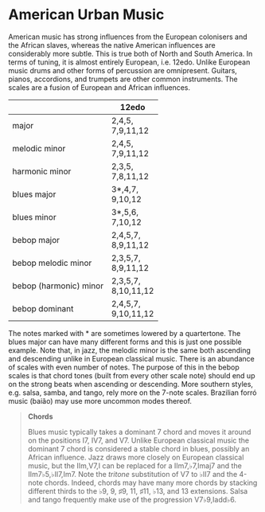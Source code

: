 # American Urban Music

American music has strong influences from the European colonisers and the African slaves, whereas the native American influences are considerably more subtle.
This is true both of North and South America.
In terms of tuning, it is almost entirely European, i.e. 12edo.
Unlike European music drums and other forms of percussion are omnipresent.
Guitars, pianos, accordions, and trumpets are other common instruments.
The scales are a fusion of European and African influences.


|    |12edo|
|----|-----|
|major|2,4,5, <br /> 7,9,11,12|
|melodic minor|2,4,5, <br /> 7,9,11,12|
|harmonic minor|2,3,5, <br /> 7,8,11,12|
|blues major|3*,4,7, <br /> 9,10,12|
|blues minor|3*,5,6, <br /> 7,10,12|
|bebop major| 2,4,5,7, <br />  8,9,11,12 |
|bebop melodic minor| 2,3,5,7, <br /> 8,9,11,12 |
|bebop (harmonic) minor| 2,3,5,7, <br /> 8,10,11,12 |
|bebop dominant| 2,4,5,7, <br /> 9,10,11,12 |

The notes marked with * are sometimes lowered by a quartertone.
The blues major can have many different forms and this is just one possible example.
Note that, in jazz, the melodic minor is the same both ascending and descending unlike in European classical music.
There is an abundance of scales with even number of notes.
The purpose of this in the bebop scales is that chord tones (built from every other scale note) should end up on the strong beats when ascending or descending.
More southern styles, e.g. salsa, samba, and tango, rely more on the 7-note scales.
Brazilian forró music (baião) may use more uncommon modes thereof.

> **Chords**
>
> Blues music typically takes a dominant 7 chord and moves it around on the positions I7, IV7, and V7.
> Unlike European classical music the dominant 7 chord is considered a stable chord in blues, possibly an African influence.
> Jazz draws more closely on European classical music, but the IIm,V7,I can be replaced for a IIm7,&flat;7,Imaj7 and the IIm7&flat;5,&flat;II7,Im7.
> Note the *tritone* substitution of V7 to &flat;II7 and the 4-note chords.
> Indeed, chords may have many more chords by stacking different thirds to the &flat;9, 9, &sharp;9, 11, &sharp;11, &flat;13, and 13 extensions.
> Salsa and tango frequently make use of the progression V7&flat;9,Iadd&flat;6.
